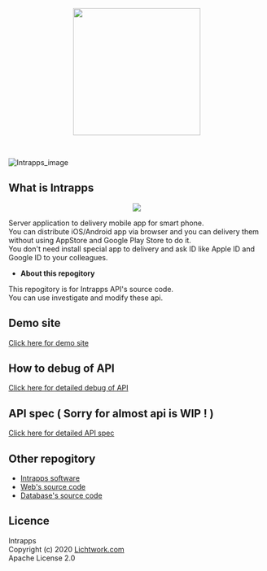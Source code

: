 <p align="center">
<img width="250" src="https://www.intrapps.com/assets/img/intrapps_logo.png">
</p>
<br>

![Intrapps_image](https://www.intrapps.com/assets/img/top.png)

## What is Intrapps

<p align="center">
<img src="https://www.intrapps.com/assets/img/overview.png">
</p>

Server application to delivery mobile app for smart phone.<br>
You can distribute iOS/Android app via browser and you can delivery them without using AppStore and Google Play Store to do it.<br>
You don't need install special app to delivery and ask ID like Apple ID and Google ID to your colleagues.<br>

- **About this repogitory**

This repogitory is for Intrapps API's source code.<br>
You can use investigate and modify these api.

## Demo site

[Click here for demo site](https://intrapps-demo.lichtwork.com)

## How to debug of API

[Click here for detailed debug of API](http://www.intrapps.com/spec/how-to-debug.html#api)

## API spec ( Sorry for almost api is WIP ! )

[Click here for detailed API spec](http://www.intrapps.com/spec/intrapps_api.html)

## Other repogitory

- [Intrapps software](https://github.com/lwngt/intrapps)
- [Web's source code](https://github.com/lwngt/intrapps_web)
- [Database's source code](https://github.com/lwngt/intrapps_db)

## Licence

Intrapps<br>
Copyright (c) 2020 [Lichtwork.com](https://www.lichtwork.com)<br>
Apache License 2.0
